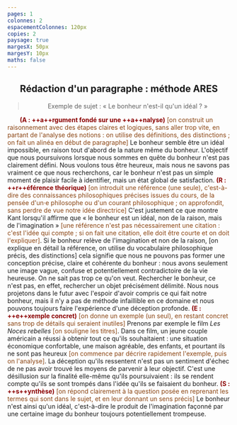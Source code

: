 ```yaml
---
pages: 1
colonnes: 2
espacementColonnes: 120px
copies: 2
paysage: true
margesX: 50px
margesY: 10px
maths: false
---
```


<style>strong{color:darkred}span{color:saddlebrown}p{text-indent:2em}blockquote p, h2{text-indent:0em; text-align:center}</style>

## Rédaction d'un paragraphe : méthode ARES
> Exemple de sujet : «  Le bonheur n'est-il qu'un idéal ? »


**(A : ++a++rgument fondé sur une ++a++nalyse)** <span>[on construit un raisonnement avec des étapes claires et logiques, sans aller trop vite, en partant de l'analyse des notions : on utilise des définitions, des distinctions ; on fait un alinéa en début de paragraphe]</span> Le bonheur semble être un idéal impossible, en raison tout d'abord de la nature même du bonheur. L'objectif que nous poursuivons lorsque nous sommes en quête du bonheur n'est pas clairement défini. Nous voulons tous être heureux, mais nous ne savons pas vraiment ce que nous recherchons, car le bonheur n'est pas un simple moment de plaisir facile à identifier, mais un état global de satisfaction. **(R : ++r++éférence théorique)** <span>[on introduit une référence (une seule), c'est-à-dire des connaissances philosophiques précises issues du cours, de la pensée d'un·e philosophe ou d'un courant philosophique ; on approfondit, sans perdre de vue notre idée directrice]</span> C'est justement ce que montre Kant lorsqu'il affirme que « le bonheur est un idéal, non de la raison, mais de l'imagination » <span>[une référence n'est pas nécessairement une citation : c'est l'idée qui compte ; si on fait une citation, elle doit être courte et on doit l'expliquer]</span>. Si le bonheur relève de l'imagination et non de la raison, [on explique en détail la référence, on utilise du vocabulaire philosophique précis, des distinctions] cela signifie que nous ne pouvons pas former une conception précise, claire et cohérente du bonheur : nous avons seulement une image vague, confuse et potentiellement contradictoire de la vie heureuse. On ne sait pas trop ce qu'on veut. Rechercher le bonheur, ce n'est pas, en effet, rechercher un objet précisément délimité. Nous nous projetons dans le futur avec l'espoir d'avoir compris ce qui fait notre bonheur, mais il n'y a pas de méthode infaillible en ce domaine et nous pouvons toujours faire l'expérience d'une déception profonde. **(E : ++e++xemple concret)** <span>[on donne un exemple (un seul), en restant concret sans trop de détails qui seraient inutiles]</span> Prenons par exemple le film _Les Noces rebelles_ <span>[on souligne les titres]</span>. Dans ce film, un jeune couple américain a réussi à obtenir tout ce qu'ils souhaitaient : une situation économique confortable, une maison agréable, des enfants, et pourtant ils ne sont pas heureux <span>[on commence par décrire rapidement l'exemple, puis on l'analyse]</span>. La déception qu'ils ressentent n'est pas un sentiment d'échec de ne pas avoir trouvé les moyens de parvenir à leur objectif. C'est une désillusion sur la finalité elle-même qu'ils poursuivaient : ils se rendent compte qu'ils se sont trompés dans l'idée qu'ils se faisaient du bonheur. **(S : ++s++ynthèse)** <span>[on répond clairement à la question posée en reprenant les termes qui sont dans le sujet, et en leur donnant un sens précis]</span> Le bonheur n'est ainsi qu'un idéal, c'est-à-dire le produit de l'imagination façonné par une certaine image du bonheur toujours potentiellement trompeuse.
